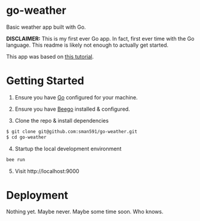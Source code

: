 # go-weather

Basic weather app built with Go.

**DISCLAIMER:** This is my first ever Go app. In fact, first ever time with the Go language. This readme is likely not enough to actually get started.

This app was based on [this tutorial](http://www.sitepoint.com/go-building-web-applications-beego/).

# Getting Started

1. Ensure you have [Go](http://golang.org/) configured for your machine.

2. Ensure you have [Beego](http://beego.me/) installed & configured.

3. Clone the repo & install dependencies

  ```bash
  $ git clone git@github.com:sman591/go-weather.git
  $ cd go-weather
  ```

4. Startup the local development environment

  ```bash
  bee run
  ```

5. Visit http://localhost:9000

# Deployment

Nothing yet. Maybe never. Maybe some time soon. Who knows.
